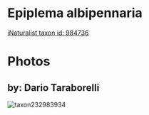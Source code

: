 
Epiplema albipennaria
=====================
  
[iNaturalist taxon id: 984736](https://www.inaturalist.org/taxa/984736)
# Photos

## by: Dario Taraborelli
  
![taxon232983934](https://inaturalist-open-data.s3.amazonaws.com/photos/249706969/medium.jpg)